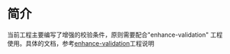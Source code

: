 # 简介

当前工程主要编写了增强的校验条件，原则需要配合"enhance-validation"
工程使用。具体的文档，参考[enhance-validation](../enhance-validation/readme.md)工程说明